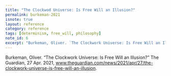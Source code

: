 ```yaml
---
title: "The Clockwod Universe: Is Free Will an Illusion?"
permalink: burkeman-2021
isnote: true
layout: reference
category: reference
tags: [determinism, free_will, philosophy]
note_id: 6
excerpt: "Burkeman, Oliver. `The Clockwork Universe: Is Free Will an Illusion?` The Guardian, 27 Apr. 2021, www.theguardian.com/news/2021/apr/27/the-clockwork-universe-is-free-will-an-illusion."
---
```


Burkeman, Oliver. “The Clockwork Universe: Is Free Will an Illusion?” The Guardian, 27 Apr. 2021, www.theguardian.com/news/2021/apr/27/the-clockwork-universe-is-free-will-an-illusion.
